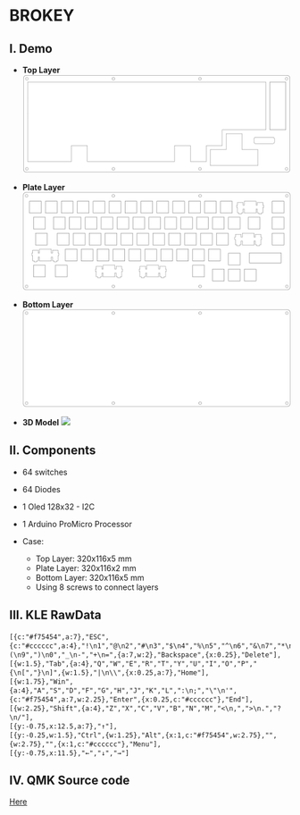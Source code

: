 # BROKEY

## I. Demo

* **Top Layer**
![](img/top.png)

* **Plate Layer**
![](img/plate.png)

* **Bottom Layer**
![](img/bottom.png)

* **3D Model**
![](img/model.gif)

## II. Components
* 64 switches
* 64 Diodes
* 1 Oled 128x32 - I2C
* 1 Arduino ProMicro Processor

* Case:
  * Top Layer: 320x116x5 mm
  * Plate Layer: 320x116x2 mm
  * Bottom Layer: 320x116x5 mm
  * Using 8 screws to connect layers

## III. KLE RawData
```K
[{c:"#f75454",a:7},"ESC",{c:"#cccccc",a:4},"!\n1","@\n2","#\n3","$\n4","%\n5","^\n6","&\n7","*\n8","(\n9",")\n0","_\n-","+\n=",{a:7,w:2},"Backspace",{x:0.25},"Delete"],
[{w:1.5},"Tab",{a:4},"Q","W","E","R","T","Y","U","I","O","P","{\n[","}\n]",{w:1.5},"|\n\\",{x:0.25,a:7},"Home"],
[{w:1.75},"Win",{a:4},"A","S","D","F","G","H","J","K","L",":\n;","\"\n'",{c:"#f75454",a:7,w:2.25},"Enter",{x:0.25,c:"#cccccc"},"End"],
[{w:2.25},"Shift",{a:4},"Z","X","C","V","B","N","M","<\n,",">\n.","?\n/"],
[{y:-0.75,x:12.5,a:7},"↑"],
[{y:-0.25,w:1.5},"Ctrl",{w:1.25},"Alt",{x:1,c:"#f75454",w:2.75},"",{w:2.75},"",{x:1,c:"#cccccc"},"Menu"],
[{y:-0.75,x:11.5},"←","↓","→"]
```

## IV. QMK Source code
[Here](brokey/)